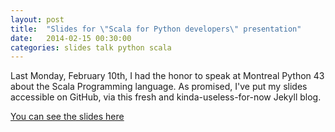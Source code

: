 ```yaml
---
layout: post
title:  "Slides for \"Scala for Python developers\" presentation"
date:   2014-02-15 00:30:00
categories: slides talk python scala
---
```


Last Monday, February 10th, I had the honor to speak at Montreal Python 43 about the Scala Programming language.
As promised, I've put my slides accessible on GitHub, via this fresh and kinda-useless-for-now Jekyll blog.

[You can see the slides here](/static/scala4pydevs/index.html)
